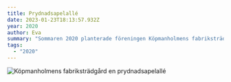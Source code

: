 ```yaml
---
title: Prydnadsapelallé
date: 2023-01-23T18:13:57.932Z
year: 2020
author: Eva
summary: "Sommaren 2020 planterade föreningen Köpmanholmens fabriksträdgård en prydnadsapelallé i fabriksträdgården. Det blev en avslutande sal väster om Arkivsalen. Samtliga träd kunde inhandlas och planteras tack vare gåvor från privatpersoner och några lokala företag. Fotografiet är från en dimmig höstdag 2020."
tags:
  - "2020"
---
```


![Köpmanholmens fabriksträdgård en prydnadsapelallé](/img/apelalle.jpeg "Prydnadsapelallé")